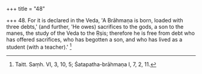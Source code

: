 +++
title = "48"

+++
48. For it is declared in the Veda, 'A Brāhmaṇa is born, loaded with three debts,' (and further, 'He owes) sacrifices to the gods, a son to the manes, the study of the Veda to the Ṛṣis; therefore he is free from debt who has offered sacrifices, who has begotten a son, and who has lived as a student (with a teacher).' [^38] 


[^38]:  Taitt. Saṃh. VI, 3, 10, 5; Śatapatha-brāhmaṇa I, 7, 2, 11.
